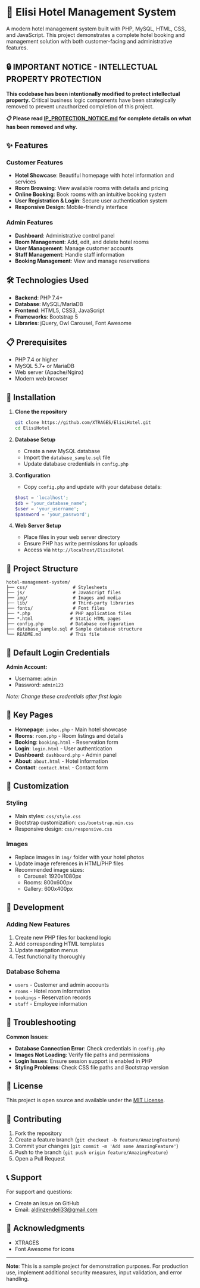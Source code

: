 # 🏨 Elisi Hotel Management System

A modern hotel management system built with PHP, MySQL, HTML, CSS, and JavaScript. This project demonstrates a complete hotel booking and management solution with both customer-facing and administrative features.

## 🔒 IMPORTANT NOTICE - INTELLECTUAL PROPERTY PROTECTION

**This codebase has been intentionally modified to protect intellectual property.** Critical business logic components have been strategically removed to prevent unauthorized completion of this project.

**📋 Please read [IP_PROTECTION_NOTICE.md](IP_PROTECTION_NOTICE.md) for complete details on what has been removed and why.**

## ✨ Features

### Customer Features
- **Hotel Showcase**: Beautiful homepage with hotel information and services
- **Room Browsing**: View available rooms with details and pricing
- **Online Booking**: Book rooms with an intuitive booking system
- **User Registration & Login**: Secure user authentication system
- **Responsive Design**: Mobile-friendly interface

### Admin Features
- **Dashboard**: Administrative control panel
- **Room Management**: Add, edit, and delete hotel rooms
- **User Management**: Manage customer accounts
- **Staff Management**: Handle staff information
- **Booking Management**: View and manage reservations

## 🛠️ Technologies Used

- **Backend**: PHP 7.4+
- **Database**: MySQL/MariaDB
- **Frontend**: HTML5, CSS3, JavaScript
- **Frameworks**: Bootstrap 5
- **Libraries**: jQuery, Owl Carousel, Font Awesome

## 📋 Prerequisites

- PHP 7.4 or higher
- MySQL 5.7+ or MariaDB
- Web server (Apache/Nginx)
- Modern web browser

## 🚀 Installation

1. **Clone the repository**
   ```bash
   git clone https://github.com/XTRAGES/ElisiHotel.git
   cd ElisiHotel
   ```

2. **Database Setup**
   - Create a new MySQL database
   - Import the `database_sample.sql` file
   - Update database credentials in `config.php`

3. **Configuration**
   - Copy `config.php` and update with your database details:
   ```php
   $host = 'localhost';
   $db = "your_database_name";
   $user = 'your_username';
   $password = 'your_password';
   ```

4. **Web Server Setup**
   - Place files in your web server directory
   - Ensure PHP has write permissions for uploads
   - Access via `http://localhost/ElisiHotel`

## 📁 Project Structure

```
hotel-management-system/
├── css/                 # Stylesheets
├── js/                  # JavaScript files
├── img/                 # Images and media
├── lib/                 # Third-party libraries
├── fonts/               # Font files
├── *.php               # PHP application files
├── *.html              # Static HTML pages
├── config.php          # Database configuration
├── database_sample.sql # Sample database structure
└── README.md           # This file
```

## 🔐 Default Login Credentials

**Admin Account:**
- Username: `admin`
- Password: `admin123`

*Note: Change these credentials after first login*

## 🌟 Key Pages

- **Homepage**: `index.php` - Main hotel showcase
- **Rooms**: `room.php` - Room listings and details
- **Booking**: `booking.html` - Reservation form
- **Login**: `login.html` - User authentication
- **Dashboard**: `dashboard.php` - Admin panel
- **About**: `about.html` - Hotel information
- **Contact**: `contact.html` - Contact form

## 🎨 Customization

### Styling
- Main styles: `css/style.css`
- Bootstrap customization: `css/bootstrap.min.css`
- Responsive design: `css/responsive.css`

### Images
- Replace images in `img/` folder with your hotel photos
- Update image references in HTML/PHP files
- Recommended image sizes:
  - Carousel: 1920x1080px
  - Rooms: 800x600px
  - Gallery: 600x400px

## 🔧 Development

### Adding New Features
1. Create new PHP files for backend logic
2. Add corresponding HTML templates
3. Update navigation menus
4. Test functionality thoroughly

### Database Schema
- `users` - Customer and admin accounts
- `rooms` - Hotel room information
- `bookings` - Reservation records
- `staff` - Employee information

## 🐛 Troubleshooting

**Common Issues:**
- **Database Connection Error**: Check credentials in `config.php`
- **Images Not Loading**: Verify file paths and permissions
- **Login Issues**: Ensure session support is enabled in PHP
- **Styling Problems**: Check CSS file paths and Bootstrap version

## 📝 License

This project is open source and available under the [MIT License](LICENSE).

## 🤝 Contributing

1. Fork the repository
2. Create a feature branch (`git checkout -b feature/AmazingFeature`)
3. Commit your changes (`git commit -m 'Add some AmazingFeature'`)
4. Push to the branch (`git push origin feature/AmazingFeature`)
5. Open a Pull Request

## 📞 Support

For support and questions:
- Create an issue on GitHub
- Email: aldinzendeli33@gmail.com

## 🙏 Acknowledgments

- XTRAGES
- Font Awesome for icons
  

---

**Note**: This is a sample project for demonstration purposes. For production use, implement additional security measures, input validation, and error handling.
